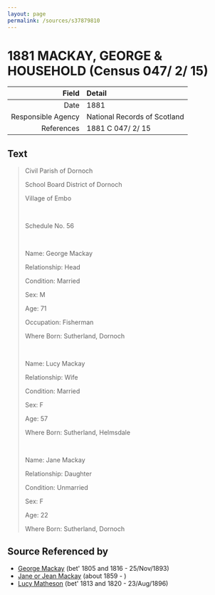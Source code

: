 ```yaml
---
layout: page
permalink: /sources/s37879810
---
```


# 1881 MACKAY, GEORGE & HOUSEHOLD (Census 047/ 2/ 15)

Field | Detail
---:|:---
Date | 1881
Responsible Agency | National Records of Scotland
References | 1881 C 047/ 2/ 15

## Text

> Civil Parish of Dornoch
>
> School Board District of Dornoch
>
> Village of Embo
>
> <br/>
>
> Schedule No. 56
>
> <br/>
>
> Name: George Mackay
>
> Relationship: Head
>
> Condition: Married
>
> Sex: M
>
> Age: 71
>
> Occupation: Fisherman
>
> Where Born: Sutherland, Dornoch
>
> <br/>
>
> Name: Lucy Mackay
>
> Relationship: Wife
>
> Condition: Married
>
> Sex: F
>
> Age: 57
>
> Where Born: Sutherland, Helmsdale
>
> <br/>
>
> Name: Jane Mackay
>
> Relationship: Daughter
>
> Condition: Unmarried
>
> Sex: F
>
> Age: 22
>
> Where Born: Sutherland, Dornoch
>

## Source Referenced by

* [George Mackay](../people/@33764614@-george-mackay-b1805~1816-d1893-11-25.md) (bet' 1805 and 1816 - 25/Nov/1893)
* [Jane or Jean Mackay](../people/@4172390@-jane-or-jean-mackay-b1859-d.md) (about 1859 - )
* [Lucy Matheson](../people/@67811996@-lucy-matheson-b1813~1820-d1896-8-23.md) (bet' 1813 and 1820 - 23/Aug/1896)
